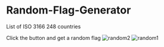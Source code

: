 # Random-Flag-Generator
List of ISO 3166 248 countries 


Click the button and get a random flag ![random2](https://user-images.githubusercontent.com/106537238/183044873-c74ca5af-b0d8-47b1-b661-f6cdb8f30768.PNG)
![random1](https://user-images.githubusercontent.com/106537238/183044880-50ae3f29-9633-4c30-a9a1-c125e1f5d46f.PNG)
